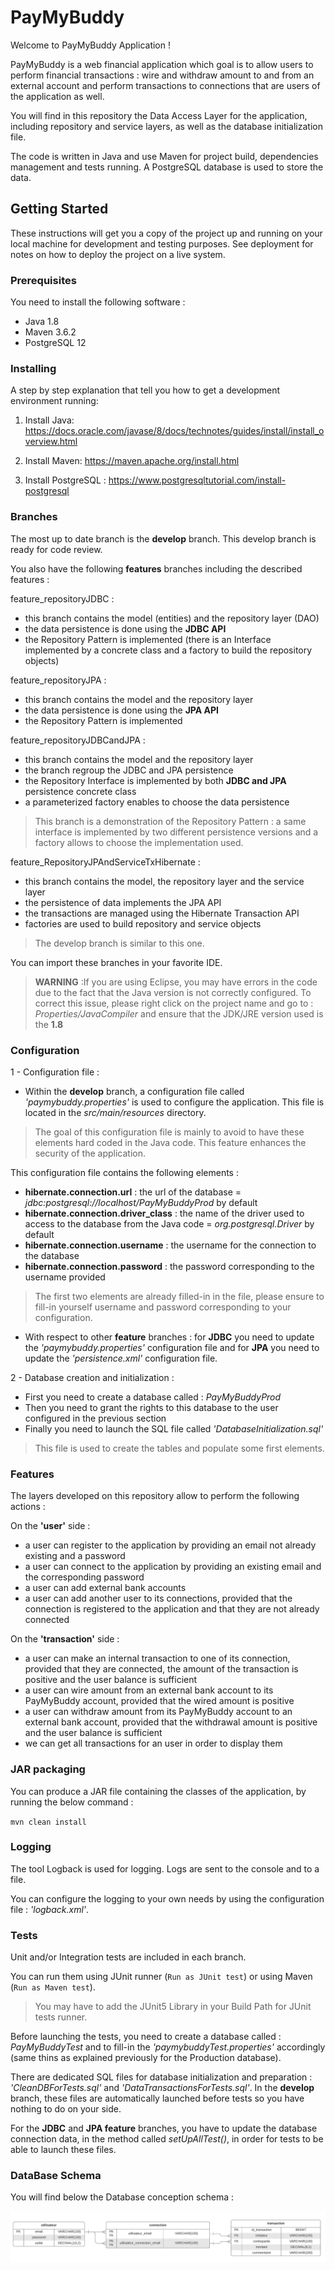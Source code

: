 # PayMyBuddy
Welcome to PayMyBuddy Application !

PayMyBuddy is a web financial application which goal is to allow users to perform financial transactions : wire and withdraw amount to and from an external account and perform transactions to connections that are users of the application as well.

You will find in this repository the Data Access Layer for the application, including repository and service layers, as well as the database initialization file.

The code is written in Java and use Maven for project build, dependencies management and tests running. A PostgreSQL database is used to store the data.


## Getting Started

These instructions will get you a copy of the project up and running on your local machine for development and testing purposes. See deployment for notes on how to deploy the project on a live system.


### Prerequisites

You need to install the following software :

- Java 1.8
- Maven 3.6.2
- PostgreSQL 12


### Installing

A step by step explanation that tell you how to get a development environment running:

1. Install Java:
<https://docs.oracle.com/javase/8/docs/technotes/guides/install/install_overview.html>

2. Install Maven:
<https://maven.apache.org/install.html>

3. Install PostgreSQL :
<https://www.postgresqltutorial.com/install-postgresql>


### Branches

The most up to date branch is the **develop** branch.
This develop branch is ready for code review.

You also have the following **features** branches including the described features :

feature_repositoryJDBC :
- this branch contains the model (entities) and the repository layer (DAO) 
- the data persistence is done using the **JDBC API** 
- the Repository Pattern is implemented (there is an Interface implemented by a concrete class and a factory to build the repository objects)

feature_repositoryJPA :
- this branch contains the model and the repository layer
- the data persistence is done using the **JPA API** 
- the Repository Pattern is implemented

feature_repositoryJDBCandJPA :
- this branch contains the model and the repository layer
- the branch regroup the JDBC and JPA persistence
- the Repository Interface is implemented by both **JDBC and JPA** persistence concrete class 
- a parameterized factory enables to choose the data persistence

> This branch is a demonstration of the Repository Pattern : a same interface is implemented by two different persistence versions and a factory allows to choose the implementation used.

feature_RepositoryJPAndServiceTxHibernate :
- this branch contains the model, the repository layer and the service layer
- the persistence of data implements the JPA API
- the transactions are managed using the Hibernate Transaction API 
- factories are used to build repository and service objects
	
> The develop branch is similar to this one.
	
You can import these branches in your favorite IDE.

> **WARNING** :If you are using Eclipse, you may have errors in the code due to the fact that the Java version is not correctly configured. To correct this issue, please right click on the project name and go to : *Properties/JavaCompiler* and ensure that the JDK/JRE version used is the **1.8**

### Configuration

1 - Configuration file :
- Within the **develop** branch, a configuration file called *'paymybuddy.properties'* is used to configure the application. This file is located in the *src/main/resources* directory.

> The goal of this configuration file is mainly to avoid to have these elements hard coded in the Java code. This feature enhances the security of the application.

This configuration file contains the following elements :
- **hibernate.connection.url** : the url of the database
	= *jdbc:postgresql://localhost/PayMyBuddyProd* by default
- **hibernate.connection.driver_class** : the name of the driver used to access to the database from the Java code = *org.postgresql.Driver* by default
- **hibernate.connection.username** : the username for the connection to the database
- **hibernate.connection.password** : the password corresponding to the username provided
 
> The first two elements are already filled-in in the file, please ensure to fill-in yourself username and password corresponding to your configuration.


- With respect to other **feature** branches : for **JDBC** you need to update the *'paymybuddy.properties'* configuration file and for **JPA** you need to update the *'persistence.xml'* configuration file.


2 - Database creation and initialization :
- First you need to create a database called : *PayMyBuddyProd*
- Then you need to grant the rights to this database to the user configured in the previous section 
- Finally  you need to launch the SQL file called *'DatabaseInitialization.sql'*

> This file is used to create the tables and populate some first elements.


### Features
The layers developed on this repository allow to perform the following actions :

On the **'user'** side :
- a user can register to the application by providing an email not already existing and a password
- a user can connect to the application by providing an existing email and the corresponding password
- a user can add external bank accounts
- a user can add another user to its connections, provided that the connection is registered to the application and that they are not already connected

On the **'transaction'** side :
- a user can make an internal transaction to one of its connection, provided that they are connected, the amount of the transaction is positive and the user balance is sufficient
- a user can wire amount from an external bank account to its PayMyBuddy account, provided that the wired amount is positive
- a user can withdraw amount from its PayMyBuddy account to an external bank account, provided that the withdrawal amount is positive and the user balance is sufficient
- we can get all transactions for an user in order to display them  


### JAR packaging

You can produce a JAR file containing the classes of the application, by running the below command :

`mvn clean install`


### Logging

The tool Logback is used for logging. Logs are sent to the console and to a file.

You can configure the logging to your own needs by using the configuration file : *'logback.xml'*.


### Tests

Unit and/or Integration tests are included in each branch.

You can run them using JUnit runner (`Run as JUnit test`) or using Maven (`Run as Maven test`).

>You may have to add the JUnit5 Library in your Build Path for JUnit tests runner.

Before launching the tests, you need to create a database called : *PayMyBuddyTest* and to fill-in the *'paymybuddyTest.properties'* accordingly (same thins as explained previously for the Production database).

There are dedicated SQL files for database initialization and preparation : *'CleanDBForTests.sql'* and *'DataTransactionsForTests.sql'*. In the **develop** branch, these files are automatically launched before tests so you have nothing to do on your side.

For the **JDBC** and **JPA feature** branches, you have to update the database connection data, in the method called 
*setUpAllTest()*, in order for tests to be able to launch these files.


### DataBase Schema

You will find below the Database conception schema :

![Alt text](Schema_base_de_donnes.jpeg)
